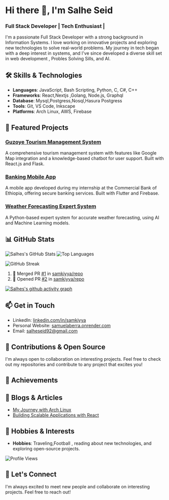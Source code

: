 <!--
**Salhe/Seya** is a ✨ _special_ ✨ repository because its `README.md` (this file) appears on your GitHub profile.

Here are some ideas to get you started:

- 🔭 I’m currently working on ...
- 🌱 I’m currently learning ...
- 👯 I’m looking to collaborate on ...
- 🤔 I’m looking for help with ...
- 💬 Ask me about ...
- 📫 How to reach me: ...
- 😄 Pronouns: ...
- ⚡ Fun fact: ...
-->
# Hi there 👋, I'm Salhe Seid
### Full Stack Developer | Tech Enthusiast | 

I'm a passionate Full Stack Developer with a strong background in Information Systems. I love working on innovative projects and exploring new technologies to solve real-world problems. My journey in tech began with a deep interest in systems, and I've since developed a diverse skill set in web development , Probles Solving Sills, and AI.

## 🛠️ Skills & Technologies

- **Languages**: JavaScript, Bash Scripting, Python, C, C#, C++
- **Frameworks**: React,Nextjs ,Golang, Node.js, Graphql
- **Database**: Mysql,Postgress,Nosql,Hasura Postgress
- **Tools**: Git, VS Code, Inkscape
- **Platforms**: Arch Linux, AWS, Firebase

## 🚀 Featured Projects

### [Guzoye Tourism Management System](https://github.com/samkiyya/Guzoye-final_year_project)
A comprehensive tourism management system with features like Google Map integration and a knowledge-based chatbot for user support. Built with React.js and Flask.

### [Banking Mobile App](https://github.com/samkiyya/Flutter-Banking-Mobile-App)
A mobile app developed during my internship at the Commercial Bank of Ethiopia, offering secure banking services. Built with Flutter and Firebase.

### [Weather Forecasting Expert System](https://github.com/samkiyya/Weather-forecasting-Expert-system-)
A Python-based expert system for accurate weather forecasting, using AI and Machine Learning models.

## 📊 GitHub Stats

<!--![Salhes's GitHub Stats](https://github-readme-stats.vercel.app/api?username=Salhe123&show_icons=true&theme=radical)-->
![Salhes's GitHub Stats](https://github-readme-stats.vercel.app/api?username=Salhe123&show_icons=true&theme=radical)
![Top Languages](https://github-readme-stats.vercel.app/api/top-langs/?username=Salhe123&layout=compact&theme=radical)
<!-- ![GitHub Trophies](https://github-profile-trophy.vercel.app/?username=Salhe123&theme=radical)-->
![GitHub Streak](https://github-readme-streak-stats.herokuapp.com/?user=Salhe123&theme=radical)

<!--START_SECTION:activity-->
1. 🎉 Merged PR [#1](https://github.com/samkiyya/repo/pull/1) in [samkiyya/repo](https://github.com/samkiyya/repo)
2. 💪 Opened PR [#2](https://github.com/samkiyya/repo/pull/2) in [samkiyya/repo](https://github.com/samkiyya/repo)
<!--END_SECTION:activity-->
[![Salhes's github activity graph](https://github-readme-activity-graph.vercel.app/graph?username=samkiyya&theme=github-compact)](https://github.com/samkiyya/github-readme-activity-graph)

## 📫 Get in Touch

- LinkedIn: [linkedin.com/in/samkiyya](https://www.linkedin.com/in/samkiyya)
- Personal Website: [samuelaberra.onrender.com](https://samuelaberra.onrender.com)
- Email: [salheseid92@gmail.com](mailto:salheseid92@gmail.com)

## 🤝 Contributions & Open Source

I'm always open to collaboration on interesting projects. Feel free to check out my repositories and contribute to any project that excites you!

## 🌟 Achievements



## 📝 Blogs & Articles

- [My Journey with Arch Linux](https://blog.samuelaberra.dev/arch-linux)
- [Building Scalable Applications with React](https://blog.samuelaberra.dev/react-scalable-apps)

## 🎯 Hobbies & Interests

- **Hobbies**: Traveling,Football , reading about new technologies, and exploring open-source projects.

![Profile Views](https://komarev.com/ghpvc/?username=samkiyya)

## 🔗 Let's Connect

I'm always excited to meet new people and collaborate on interesting projects. Feel free to reach out!
